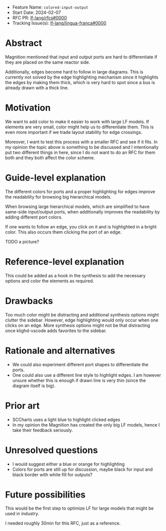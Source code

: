 - Feature Name: `colored-input-output`
- Start Date: 2024-02-07
- RFC PR: [lf-lang/rfcs#0000](https://github.com/lf-lang/rfcs/pull/0000)
- Tracking Issue(s): [lf-lang/lingua-franca#0000](https://github.com/lf-lang/lingua-franca/issues/0000)

# Abstract
[abstract]: #abstract

Magnition mentioned that input and output ports are hard to differentiate if they are placed on the same reactor side.

Additionally, edges become hard to follow in large diagrams.
This is currently not solved by the edge highlighting mechanism since it highlights the edges by making them thick, which is very hard to spot since a bus is already drawn with a thick line.

# Motivation
[motivation]: #motivation

We want to add color to make it easier to work with large LF models.
If elements are very small, color might help us to differentiate them.
This is even more important if we trade layout stability for edge crossings.

Moreover, I want to test this process with a smaller RFC and see if it fits.
In my opinion the topic above is something to be discussed and I intentionally put two different things in here, since I do not want to do an RFC for them both and they both affect the color scheme.

# Guide-level explanation
[guide-level-explanation]: #guide-level-explanation

The different colors for ports and a proper highlighting for edges improve the readability for browsing big hierarchical models.

When browsing large hierarchical models, which are simplified to have same-side input/output ports, when additionally improves the readability by adding different port colors.

If one wants to follow an edge, you click on it and is highlighted in a bright color.
This also occurs them clicking the port of an edge.

TODO a picture?

# Reference-level explanation
[reference-level-explanation]: #reference-level-explanation

This could be added as a hook in the synthesis to add the necessary options and color the elements as required.

# Drawbacks
[drawbacks]: #drawbacks

Too much color might be distracting and additional synthesis options might clutter the sidebar.
However, edge highlighting would only occur when one clicks on an edge.
More synthesis options might not be that distracting once klighd-vscode adds favorites to the sidebar.

# Rationale and alternatives
[rationale-and-alternatives]: #rationale-and-alternatives

- We could also experiment different port shapes to differentiate the ports.
- One could also use a different line style to highlight edges. I am however unsure whether this is enough if drawn line is very thin (since the diagram itself is big).

# Prior art
[prior-art]: #prior-art

- SCCharts uses a light blue to highlight clicked edges
- In my opinion the Magnition has created the only big LF models, hence I take their feedback seriously.


# Unresolved questions
[unresolved-questions]: #unresolved-questions

- I would suggest either a blue or orange for highlighting
- Colors for ports are still up for discussion, maybe black for input and black border with white fill for outputs?

# Future possibilities
[future-possibilities]: #future-possibilities

This would be the first step to optimize LF for large models that might be used in industry.

I needed roughly 30min for this RFC, just as a reference.